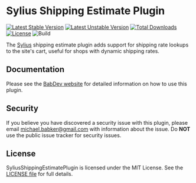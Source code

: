 # Sylius Shipping Estimate Plugin

[![Latest Stable Version](https://poser.pugx.org/babdev/sylius-shipping-estimate-plugin/v)](https://packagist.org/packages/babdev/sylius-shipping-estimate-plugin) [![Latest Unstable Version](https://poser.pugx.org/babdev/sylius-shipping-estimate-plugin/v/unstable)](https://packagist.org/packages/babdev/sylius-shipping-estimate-plugin) [![Total Downloads](https://poser.pugx.org/babdev/sylius-shipping-estimate-plugin/downloads)](https://packagist.org/packages/babdev/sylius-shipping-estimate-plugin) [![License](https://poser.pugx.org/babdev/sylius-shipping-estimate-plugin/license)](https://packagist.org/packages/babdev/sylius-shipping-estimate-plugin) ![Build](https://github.com/BabDev/SyliusShippingEstimatePlugin/workflows/Build/badge.svg?branch=0.1)

The [Sylius](https://sylius.com/) shipping estimate plugin adds support for shipping rate lookups to the site's cart, useful for shops with dynamic shipping rates.

## Documentation

Please see the [BabDev website](https://www.babdev.com/open-source/packages/syliusshippingestimateplugin/docs/1.x) for detailed information on how to use this plugin.

## Security

If you believe you have discovered a security issue with this plugin, please email michael.babker@gmail.com with information about the issue.  Do **NOT** use the public issue tracker for security issues.

## License

SyliusShippingEstimatePlugin is licensed under the MIT License. See the [LICENSE file](/LICENSE) for full details.
